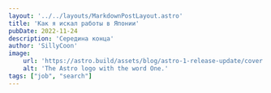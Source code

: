 ```yaml
---
layout: '../../layouts/MarkdownPostLayout.astro'
title: 'Как я искал работы в Японии'
pubDate: 2022-11-24
description: 'Середина конца'
author: 'SillyCoon'
image:
    url: 'https://astro.build/assets/blog/astro-1-release-update/cover.jpeg'
    alt: 'The Astro logo with the word One.'
tags: ["job", "search"]
---
```

